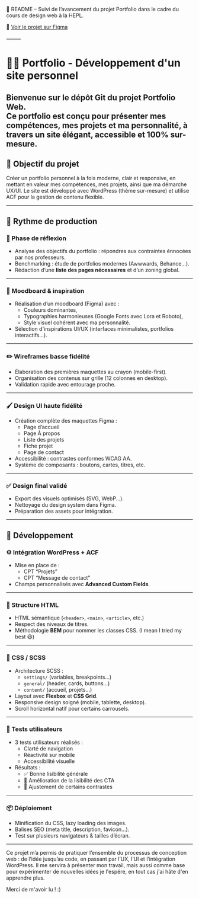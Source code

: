 📁 README – Suivi de l’avancement du projet Portfolio dans le cadre du cours de design web à la HEPL.

📁 [Voir le projet sur Figma](https://www.figma.com/design/8twKpro9QZM5Ms1fZyMnrb/Portfolio?node-id=1-3&t=zqE60bbqhPgabRji-1)


⸻


# 🧑‍💻 Portfolio - Développement d'un site personnel

Bienvenue sur le dépôt Git du projet **Portfolio Web**.  
Ce portfolio est conçu pour présenter mes compétences, mes projets et ma personnalité, à travers un site élégant, accessible et 100% sur-mesure.
---


## 🚀 Objectif du projet

Créer un portfolio personnel à la fois moderne, clair et responsive, en mettant en valeur mes compétences, mes projets, ainsi que ma démarche UX/UI.
Le site est développé avec WordPress (thème sur-mesure) et utilise ACF pour la gestion de contenu flexible.


---

## 📅 Rythme de production

### 🧠 Phase de réflexion

- Analyse des objectifs du portfolio : répondres aux contraintes énnocées par nos professeurs.
- Benchmarking : étude de portfolios modernes (Awwwards, Behance...).
- Rédaction d’une **liste des pages nécessaires** et d’un zoning global.

---

### 🎨 Moodboard & inspiration

- Réalisation d’un moodboard (Figma) avec :
  - Couleurs dominantes,
  - Typographies harmonieuses (Google Fonts avec Lora et Roboto),
  - Style visuel cohérent avec ma personnalité.
- Sélection d'inspirations UI/UX (interfaces minimalistes, portfolios interactifs...).

---

### ✏️ Wireframes basse fidélité

- Élaboration des premières maquettes au crayon (mobile-first).
- Organisation des contenus sur grille (12 colonnes en desktop).
- Validation rapide avec entourage proche.

---

### 🖌️ Design UI haute fidélité

- Création complète des maquettes Figma :
  - Page d’accueil
  - Page À propos
  - Liste des projets
  - Fiche projet
  - Page de contact
- Accessibilité : contrastes conformes WCAG AA.
- Système de composants : boutons, cartes, titres, etc.

---

### ✅ Design final validé

- Export des visuels optimisés (SVG, WebP...).
- Nettoyage du design system dans Figma.
- Préparation des assets pour intégration.

---

## 🧱 Développement

### ⚙️ Intégration WordPress + ACF

- Mise en place de :
  - CPT “Projets”
  - CPT “Message de contact”
- Champs personnalisés avec **Advanced Custom Fields**.

---

### 🧾 Structure HTML

- HTML sémantique (`<header>`, `<main>`, `<article>`, etc.)
- Respect des niveaux de titres.
- Méthodologie **BEM** pour nommer les classes CSS. (I mean I tried my best 😃)

---

### 🎨 CSS / SCSS

- Architecture SCSS :
  - `settings/` (variables, breakpoints…)
  - `general/` (header, cards, buttons…)
  - `content/` (accueil, projets…)
- Layout avec **Flexbox** et **CSS Grid**.
- Responsive design soigné (mobile, tablette, desktop).
- Scroll horizontal natif pour certains carrousels.

---

### 🧪 Tests utilisateurs

- 3 tests utilisateurs réalisés :
  - Clarté de navigation
  - Réactivité sur mobile
  - Accessibilité visuelle
- Résultats :
  - ✅ Bonne lisibilité générale
  - 🔁 Amélioration de la lisibilité des CTA
  - 🔧 Ajustement de certains contrastes

---

### 📦 Déploiement

- Minification du CSS, lazy loading des images.
- Balises SEO (meta title, description, favicon...).
- Test sur plusieurs navigateurs & tailles d’écran.

---



Ce projet m’a permis de pratiquer l’ensemble du processus de conception web : de l’idée jusqu’au code, en passant par l’UX, l’UI et l’intégration WordPress.
Il me servira à présenter mon travail, mais aussi comme base pour expérimenter de nouvelles idées je l'espére, en tout cas j'ai hâte d'en apprendre plus.

Merci de m'avoir lu ! :)

